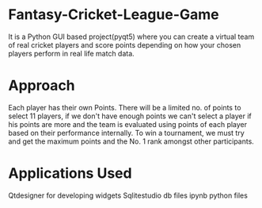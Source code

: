 # Fantasy-Cricket-League-Game
It is a Python GUI based project(pyqt5) where you can create a virtual team of real cricket players and score points depending on how your chosen players perform in real life match data.
# Approach
Each player has their own Points. 
There will be a limited no. of points to select 11 players, if we don't have enough points we can't select a player if his points are more and the team is evaluated using points of each player based on their performance internally. 
To win a tournament, we must try and get the maximum points and the No. 1 rank amongst other participants.
# Applications Used 
Qtdesigner for developing widgets 
Sqlitestudio db files 
ipynb python files
